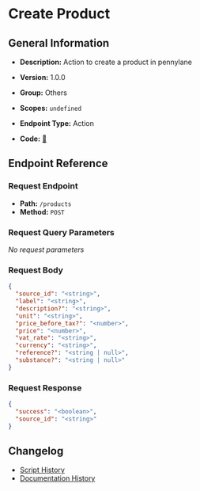 # Create Product

## General Information

- **Description:** Action to create a product in pennylane

- **Version:** 1.0.0
- **Group:** Others
- **Scopes:** `undefined`
- **Endpoint Type:** Action
- **Code:** [🔗](https://github.com/NangoHQ/integration-templates/tree/main/integrations/pennylane/actions/create-product.ts)


## Endpoint Reference

### Request Endpoint

- **Path:** `/products`
- **Method:** `POST`

### Request Query Parameters

_No request parameters_

### Request Body

```json
{
  "source_id": "<string>",
  "label": "<string>",
  "description?": "<string>",
  "unit": "<string>",
  "price_before_tax?": "<number>",
  "price": "<number>",
  "vat_rate": "<string>",
  "currency": "<string>",
  "reference?": "<string | null>",
  "substance?": "<string | null>"
}
```

### Request Response

```json
{
  "success": "<boolean>",
  "source_id": "<string>"
}
```

## Changelog

- [Script History](https://github.com/NangoHQ/integration-templates/commits/main/integrations/pennylane/actions/create-product.ts)
- [Documentation History](https://github.com/NangoHQ/integration-templates/commits/main/integrations/pennylane/actions/create-product.md)

<!-- END  GENERATED CONTENT -->

